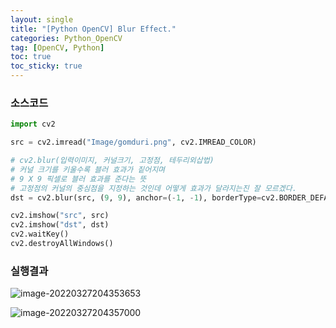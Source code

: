 ```yaml
---
layout: single
title: "[Python OpenCV] Blur Effect."
categories: Python_OpenCV
tag: [OpenCV, Python]
toc: true
toc_sticky: true
---
```

### 소스코드  
```python
import cv2

src = cv2.imread("Image/gomduri.png", cv2.IMREAD_COLOR)

# cv2.blur(입력이미지, 커널크기, 고정점, 테두리외삽법)
# 커널 크기를 키울수록 블러 효과가 짙어지며
# 9 X 9 픽셀로 블러 효과를 준다는 뜻
# 고정점의 커널의 중심점을 지정하는 것인데 어떻게 효과가 달라지는진 잘 모르겠다.
dst = cv2.blur(src, (9, 9), anchor=(-1, -1), borderType=cv2.BORDER_DEFAULT)

cv2.imshow("src", src)
cv2.imshow("dst", dst)
cv2.waitKey()
cv2.destroyAllWindows()
```
### 실행결과

![image-20220327204353653](../../images/2022-03-27-13-BlurEffect/image-20220327204353653.png)

![image-20220327204357000](../../images/2022-03-27-13-BlurEffect/image-20220327204357000.png)
